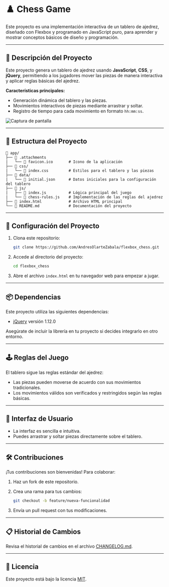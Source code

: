 # ♟️ Chess Game  

Este proyecto es una implementación interactiva de un tablero de ajedrez, diseñado con Flexbox y programado en JavaScript puro, para aprender y mostrar conceptos básicos de diseño y programación.  

---

## 📖 Descripción del Proyecto  

Este proyecto genera un tablero de ajedrez usando **JavaScript**, **CSS**, y **jQuery**, permitiendo a los jugadores mover las piezas de manera interactiva y aplicar reglas básicas del ajedrez.  

**Características principales:**

- Generación dinámica del tablero y las piezas.  
- Movimientos interactivos de piezas mediante arrastrar y soltar.  
- Registro de tiempo para cada movimiento en formato `hh:mm:ss`.  

![Captura de pantalla](https://github.com/AndresOlarteZabala/flexbox_chess/assets/78939028/e2e0782e-4cf6-4503-96f8-9229770f487a)  

---

## 📂 Estructura del Proyecto  

```plaintext
📂 app/
├── 📂 .attachments
|   └── 📄 favicon.ico       # Icono de la aplicación
├── 📂 css/
|   └── 📄 index.css         # Estilos para el tablero y las piezas
├── 📂 data/
|   └── 📄 initial.json      # Datos iniciales para la configuración del tablero
├── 📂 js/
|   ├── 📄 index.js          # Lógica principal del juego
|   └── 📄 chess-rules.js    # Implementación de las reglas del ajedrez
├── 📄 index.html            # Archivo HTML principal
└── 📄 README.md             # Documentación del proyecto
```  

---

## 🚀 Configuración del Proyecto  

1. Clona este repositorio:

   ```bash
   git clone https://github.com/AndresOlarteZabala/flexbox_chess.git
   ```  

3. Accede al directorio del proyecto:

   ```bash
   cd flexbox_chess
   ```  

4. Abre el archivo `index.html` en tu navegador web para empezar a jugar.  

---

## 📦 Dependencias  

Este proyecto utiliza las siguientes dependencias:

- [jQuery](https://jquery.com/) versión 1.12.0  

Asegúrate de incluir la librería en tu proyecto si decides integrarlo en otro entorno.  

---

## 🕹️ Reglas del Juego  

El tablero sigue las reglas estándar del ajedrez:

- Las piezas pueden moverse de acuerdo con sus movimientos tradicionales.  
- Los movimientos válidos son verificados y restringidos según las reglas básicas.  

---

## 🎨 Interfaz de Usuario  

- La interfaz es sencilla e intuitiva.  
- Puedes arrastrar y soltar piezas directamente sobre el tablero.  

---

## 🛠️ Contribuciones  

¡Tus contribuciones son bienvenidas! Para colaborar:  
1. Haz un fork de este repositorio.  
2. Crea una rama para tus cambios:

   ```bash
   git checkout -b feature/nueva-funcionalidad
   ```

4. Envía un pull request con tus modificaciones.  

---

## 📋 Historial de Cambios  

Revisa el historial de cambios en el archivo [CHANGELOG.md](CHANGELOG.md).  

---

## 📜 Licencia  

Este proyecto está bajo la licencia [MIT](LICENSE).
